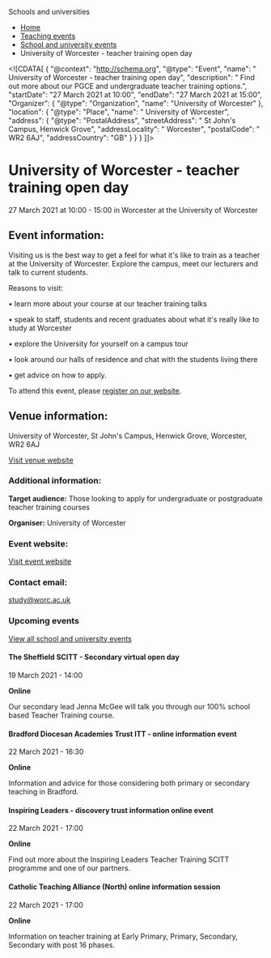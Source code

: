Schools and universities

*   [Home](/)
*   [Teaching events](/teaching-events)
*   [School and university events](/teaching-events/training-provider-events)
*   University of Worcester - teacher training open day

<!\[CDATA\[ { "@context": "http://schema.org", "@type": "Event", "name": " University of Worcester - teacher training open day", "description": " Find out more about our PGCE and undergraduate teacher training options.", "startDate": "27 March 2021 at 10:00", "endDate": "27 March 2021 at 15:00", "Organizer": { "@type": "Organization", "name": "University of Worcester" }, "location": { "@type": "Place", "name": " University of Worcester", "address": { "@type": "PostalAddress", "streetAddress": " St John&#039;s Campus, Henwick Grove", "addressLocality": " Worcester", "postalCode": " WR2 6AJ", "addressCountry": "GB" } } } \]\]>

University of Worcester - teacher training open day
===================================================

27 March 2021 at 10:00 - 15:00 in Worcester at the University of Worcester

Event information:
------------------

Visiting us is the best way to get a feel for what it's like to train as a teacher at the University of Worcester. Explore the campus, meet our lecturers and talk to current students.

Reasons to visit:  
  
• learn more about your course at our teacher training talks  
  
• speak to staff, students and recent graduates about what it's really like to study at Worcester  
  
• explore the University for yourself on a campus tour  
  
• look around our halls of residence and chat with the students living there  
  
• get advice on how to apply.

To attend this event, please [register on our website](https://www.worcester.ac.uk/study/open-days/book-your-place.aspx).

Venue information:
------------------

University of Worcester, St John's Campus, Henwick Grove, Worcester, WR2 6AJ

[Visit venue website](https://www.worcester.ac.uk "University of Worcester")

### Additional information:

**Target audience:** Those looking to apply for undergraduate or postgraduate teacher training courses

**Organiser:** University of Worcester

### Event website:

[Visit event website](https://www.worcester.ac.uk/study/open-days/book-your-place.aspx)

### Contact email:

[study@worc.ac.uk](mailto:study@worc.ac.uk)

### Upcoming events

[View all school and university events](/teaching-events/training-provider-events)

[](/teaching-events/training-provider-events/210319-the-sheffield-scitt-secondary-virtual-open-day)

#### The Sheffield SCITT - Secondary virtual open day

19 March 2021 - 14:00

**Online**

Our secondary lead Jenna McGee will talk you through our 100% school based Teacher Training course.

[](/teaching-events/training-provider-events/210322-bradford-diocesan-academies-trust-itt-online-information-event)

#### Bradford Diocesan Academies Trust ITT - online information event

22 March 2021 - 16:30

**Online**

Information and advice for those considering both primary or secondary teaching in Bradford.

[](/teaching-events/training-provider-events/210322-inspiring-leaders-discovery-trust-information-online-event)

#### Inspiring Leaders - discovery trust information online event

22 March 2021 - 17:00

**Online**

Find out more about the Inspiring Leaders Teacher Training SCITT programme and one of our partners.

[](/teaching-events/training-provider-events/210322-catholic-teaching-alliance-north-online-information-session)

#### Catholic Teaching Alliance (North) online information session

22 March 2021 - 17:00

**Online**

Information on teacher training at Early Primary, Primary, Secondary, Secondary with post 16 phases.